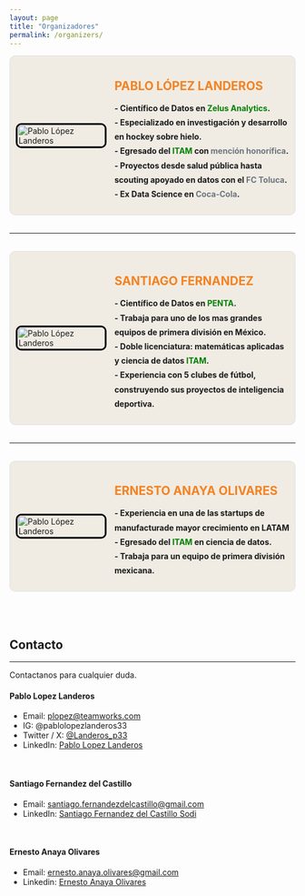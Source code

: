 ```yaml
---
layout: page
title: "Organizadores"
permalink: /organizers/
---
```


<div style="display: flex; align-items: center; padding: 10px; background-color: #f0ece4; border-radius: 10px; border: 1px solid #e0e0e0;">

  <!-- Image -->
  <div style="flex: 1; padding-right: 20px;">
    <img src="https://media.licdn.com/dms/image/v2/D4E03AQFI2DBIfp8_Aw/profile-displayphoto-shrink_800_800/profile-displayphoto-shrink_800_800/0/1715698647827?e=1731542400&v=beta&t=OzXfU5OnMJhVQi0cC-xYbQpih22iLf64-yQXepou_Ms" alt="Pablo López Landeros" style="width: 100%; max-width: 250px; border: 3px solid black; border-radius: 10px;">
  </div>

  <!-- Text Content -->
  <div style="flex: 2;">
    <h2 style="color: #f58220; margin-bottom: 10px;">PABLO LÓPEZ LANDEROS</h2>
    <ul style="list-style: none; padding: 0; line-height: 1.8;">
      <li><strong>- Científico de Datos en <span style="color: green;">Zelus Analytics</span>.</strong></li>
      <li><strong>- Especializado en investigación y desarrollo en hockey sobre hielo.</strong></li>
      <li><strong>- Egresado del <span style="color: green;">ITAM</span> con <span style="color: #6c757d;">mención honorífica</span>.</strong></li>
      <li><strong>- Proyectos desde salud pública hasta scouting apoyado en datos con el <span style="color: #6c757d;">FC Toluca</span>.</strong></li>
      <li><strong>- Ex Data Science en <span style="color: #6c757d;">Coca-Cola</span>.</strong></li>
    </ul>
  </div>

</div>
<br>
<hr>
<br>

<div style="display: flex; align-items: center; padding: 10px; background-color: #f0ece4; border-radius: 10px; border: 1px solid #e0e0e0;">

  <!-- Image -->
  <div style="flex: 1; padding-right: 20px;">
    <img src="https://media.licdn.com/dms/image/v2/D5603AQHurRTqghKQUQ/profile-displayphoto-shrink_800_800/profile-displayphoto-shrink_800_800/0/1713025913290?e=1731542400&v=beta&t=fVSYy8Dr2A3FKVs3GozypRP0kQ1gvg3v9bti4lSDD_o" alt="Pablo López Landeros" style="width: 100%; max-width: 250px; border: 3px solid black; border-radius: 10px;">
  </div>

  <!-- Text Content -->
  <div style="flex: 2;">
    <h2 style="color: #f58220; margin-bottom: 10px;">SANTIAGO FERNANDEZ</h2>
    <ul style="list-style: none; padding: 0; line-height: 1.8;">
      <li><strong>- Científico de Datos en <span style="color: green;">PENTA</span>.</strong></li>
      <li><strong>- Trabaja para uno de los mas grandes equipos de primera división en México.</strong></li>
      <li><strong>- Doble licenciatura: matemáticas aplicadas y ciencia de datos <span style="color: green;">ITAM</span>.</strong></li>
      <li><strong>- Experiencia con 5 clubes de fútbol, construyendo sus proyectos de inteligencia deportiva.</strong></li>
    </ul>
  </div>

</div>
<br>
<hr>
<br>
<div style="display: flex; align-items: center; padding: 10px; background-color: #f0ece4; border-radius: 10px; border: 1px solid #e0e0e0;">

  <!-- Image -->
  <div style="flex: 1; padding-right: 20px;">
    <img src="https://media.licdn.com/dms/image/v2/C4E03AQGTK9sqOGUyKg/profile-displayphoto-shrink_800_800/profile-displayphoto-shrink_800_800/0/1649121439321?e=1731542400&v=beta&t=qWReEvQY8Prm1AtyNL0a_TeV_8eg3Dzg6JAQEn6ERZQ" alt="Pablo López Landeros" style="width: 100%; max-width: 250px; border: 3px solid black; border-radius: 10px;">
  </div>

  <!-- Text Content -->
  <div style="flex: 2;">
    <h2 style="color: #f58220; margin-bottom: 10px;">ERNESTO ANAYA OLIVARES</h2>
    <ul style="list-style: none; padding: 0; line-height: 1.8;">
      <li><strong>- Experiencia en una de las startups de manufacturade mayor crecimiento en LATAM</strong></li>
      <li><strong>- Egresado del <span style="color: green;">ITAM</span> en ciencia de datos.</strong></li>
      <li><strong>- Trabaja para un equipo de primera división mexicana.</strong></li>
    </ul>
  </div>

</div>
<br>
<br>
<br>


## Contacto
---
Contactanos para cualquier duda.

#### Pablo Lopez Landeros
- Email: [plopez@teamworks.com](plopez@teamworks.com)
- IG: @pablolopezlanderos33
- Twitter / X: [@Landeros_p33](https://x.com/Landeros_p33)
- LinkedIn: [Pablo Lopez Landeros](https://www.linkedin.com/in/pablo-l%C3%B3pez-landeros-423060157/)
<br>

#### Santiago Fernandez del Castillo
- Email: [santiago.fernandezdelcastillo@gmail.com](santiago.fernandezdelcastillo@gmail.com)
- LinkedIn: [Santiago Fernandez del Castillo Sodi](https://www.linkedin.com/in/santiago-fern%C3%A1ndez-del-castillo-sodi-8471401b4/)
<br>

#### Ernesto Anaya Olivares
- Email: [ernesto.anaya.olivares@gmail.com](ernesto.anaya.olivares@gmail.com)
- Linkedin: [Ernesto Anaya Olivares](https://www.linkedin.com/in/ernesto-anaya-olivares/)
